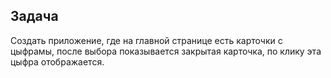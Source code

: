 ## Задача

Создать приложение, где на главной странице есть карточки с цыфрамы,
после выбора показывается закрытая карточка, по клику эта цыфра отображается.
